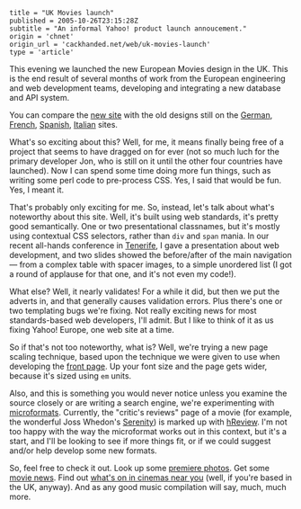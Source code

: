 ```
title = "UK Movies launch"
published = 2005-10-26T23:15:28Z
subtitle = "An informal Yahoo! product launch annoucement."
origin = 'chnet'
origin_url = 'cackhanded.net/web/uk-movies-launch'
type = 'article'
```

This evening we launched the new European Movies design in the UK. This is the
end result of several months of work from the European engineering and web
development teams, developing and integrating a new database and API system.

You can compare the [new site][uk] with the old designs still on the
[German][de], [French][fr], [Spanish][es], [Italian][it] sites.

What's so exciting about this? Well, for me, it means finally being free of a
project that seems to have dragged on for ever (not so much luch for the
primary developer Jon, who is still on it until the other four countries have
launched). Now I can spend some time doing more fun things, such as writing
some perl code to pre-process CSS. Yes, I said that would be fun. Yes, I meant
it.

That's probably only exciting for me. So, instead, let's talk about what's
noteworthy about this site. Well, it's built using web standards, it's pretty
good semantically. One or two presentational classnames, but it's mostly using
contextual CSS selectors, rather than `div` and `span` mania. In our recent
all-hands conference in [Tenerife][t], I gave a presentation about web
development, and two slides showed the before/after of the main navigation —
from a complex table with spacer images, to a simple unordered list (I got a
round of applause for that one, and it's not even my code!).

What else? Well, it nearly validates! For a while it did, but then we put the
adverts in, and that generally causes validation errors. Plus there's one or
two templating bugs we're fixing. Not really exciting news for most
standards-based web developers, I'll admit. But I like to think of it as us
fixing Yahoo! Europe, one web site at a time.

So if that's not too noteworthy, what is? Well, we're trying a new page
scaling technique, based upon the technique we were given to use when
developing the [front page][y]. Up your font size and the page gets wider,
because it's sized using `em` units.

Also, and this is something you would never notice unless you examine the
source closely or are writing a search engine, we're experimenting with
[microformats][uf]. Currently, the "critic's reviews" page of a movie (for
example, the wonderful Joss Whedon's [Serenity][s]) is marked up with
[hReview][hr]. I'm not too happy with the way the microformat works out in
this context, but it's a start, and I'll be looking to see if more things fit,
or if we could suggest and/or help develop some new formats.

So, feel free to check it out. Look up some [premiere photos][pp]. Get some
[movie news][mn]. Find out [what's on in cinemas near you][ny] (well, if
you're based in the UK, anyway). And as any good music compilation will say,
much, much more.


[t]: https://www.flickr.com/photos/mn_francis/sets/1026178/
[de]: https://web.archive.org/web/2005123100000/http://de.movies.yahoo.com/
[es]: https://web.archive.org/web/2005123100000/http://es.movies.yahoo.com/
[fr]: https://web.archive.org/web/2005123100000/http://fr.movies.yahoo.com/
[it]: https://web.archive.org/web/2005123100000/http://it.movies.yahoo.com/
[uk]: https://web.archive.org/web/2005123100000/http://uk.movies.yahoo.com/
[y]: https://web.archive.org/web/2005123100000/http://uk.yahoo.com/
[uf]: http://microformats.org/
[s]: https://web.archive.org/web/2005123100000/http://uk.movies.yahoo.com/s/Serenity/reviews-41366.html
[hr]: http://microformats.org/wiki/hreview
[pp]: https://web.archive.org/web/2005123100000/http://uk.movies.yahoo.com/premiere-photos.html
[mn]: https://web.archive.org/web/2005123100000/http://uk.movies.yahoo.com/movie-news/
[ny]: https://web.archive.org/web/2005123100000/http://uk.movies.yahoo.com/cinemas/
